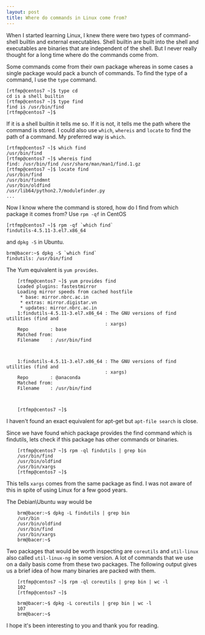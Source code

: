 ```yaml
---
layout: post
title: Where do commands in Linux come from?
---
```

When I started learning Linux, I knew there were two types of command-  shell builtin and external executables. Shell builtin are built into the shell and executables are binaries that are independent of the shell. But I never really thought for a long time where do the commands come from. 

Some commands come from their own package whereas in some cases a single package would pack a bunch of commands. To find the type of a command, I use the `type` command. 

    [rtfmp@centos7 ~]$ type cd
    cd is a shell builtin
    [rtfmp@centos7 ~]$ type find
    find is /usr/bin/find
    [rtfmp@centos7 ~]$

If it is a shell builtin it tells me so. If it is not, it tells me the path where the command is stored. I could also use `which`, `whereis` and `locate` to find the path of a command. My preferred way is `which`.

    [rtfmp@centos7 ~]$ which find
    /usr/bin/find
    [rtfmp@centos7 ~]$ whereis find
    find: /usr/bin/find /usr/share/man/man1/find.1.gz
    [rtfmp@centos7 ~]$ locate find
    /usr/bin/find
    /usr/bin/findmnt
    /usr/bin/oldfind
    /usr/lib64/python2.7/modulefinder.py
    ...

Now I know where the command is stored, how do I find from which package it comes from? Use `rpm -qf` in CentOS 

    [rtfmp@centos7 ~]$ rpm -qf `which find`
    findutils-4.5.11-3.el7.x86_64

and `dpkg -S` in Ubuntu.

    brm@bacer:~$ dpkg -S `which find`
    findutils: /usr/bin/find

The Yum equivalent is `yum provides`.

        [rtfmp@centos7 ~]$ yum provides find
        Loaded plugins: fastestmirror
        Loading mirror speeds from cached hostfile
         * base: mirror.nbrc.ac.in
         * extras: mirror.digistar.vn
         * updates: mirror.nbrc.ac.in
        1:findutils-4.5.11-3.el7.x86_64 : The GNU versions of find utilities (find and
                                        : xargs)
        Repo        : base
        Matched from:
        Filename    : /usr/bin/find
        
        
        
        1:findutils-4.5.11-3.el7.x86_64 : The GNU versions of find utilities (find and
                                        : xargs)
        Repo        : @anaconda
        Matched from:
        Filename    : /usr/bin/find
        
        
        
        [rtfmp@centos7 ~]$

I haven't found an exact equivalent for apt-get but `apt-file search` is close.

Since we have found which package provides the find command which is findutils, lets check if this package has other commands or binaries.

        [rtfmp@centos7 ~]$ rpm -ql findutils | grep bin
        /usr/bin/find
        /usr/bin/oldfind
        /usr/bin/xargs
        [rtfmp@centos7 ~]$

This tells `xargs` comes from the same package as find. I was not aware of this in spite of using Linux for a few good years.

The Debian\Ubuntu way would be

        brm@bacer:~$ dpkg -L findutils | grep bin
        /usr/bin
        /usr/bin/oldfind
        /usr/bin/find
        /usr/bin/xargs
        brm@bacer:~$

Two packages that would be worth inspecting are `coreutils` and `util-linux` also called `util-linux-ng` in some version. A lot of commands that we use on a daily basis come from these two packages. The following output gives us a brief idea of how many binaries are packed with them.

        [rtfmp@centos7 ~]$ rpm -ql coreutils | grep bin | wc -l
        102
        [rtfmp@centos7 ~]$

        brm@bacer:~$ dpkg -L coreutils | grep bin | wc -l
        107
        brm@bacer:~$

I hope it's been interesting to you and thank you for reading.
